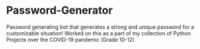 # Password-Generator
Password generating bot that generates a strong and unique password for a customizable situation!
Worked on this as a part of my collection of Python Projects over the COVID-19 pandemic (Grade 10-12)
